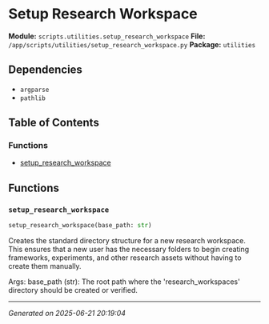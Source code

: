 # Setup Research Workspace

**Module:** `scripts.utilities.setup_research_workspace`
**File:** `/app/scripts/utilities/setup_research_workspace.py`
**Package:** `utilities`

## Dependencies

- `argparse`
- `pathlib`

## Table of Contents

### Functions
- [setup_research_workspace](#setup-research-workspace)

## Functions

### `setup_research_workspace`
```python
setup_research_workspace(base_path: str)
```

Creates the standard directory structure for a new research workspace.
This ensures that a new user has the necessary folders to begin
creating frameworks, experiments, and other research assets without
having to create them manually.

Args:
    base_path (str): The root path where the 'research_workspaces'
                     directory should be created or verified.

---

*Generated on 2025-06-21 20:19:04*